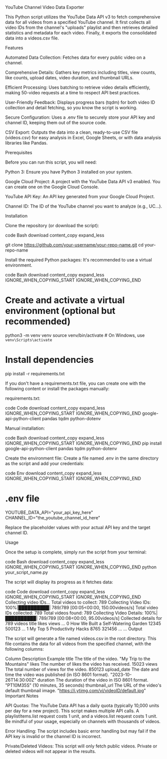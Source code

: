 YouTube Channel Video Data Exporter

This Python script utilizes the YouTube Data API v3 to fetch comprehensive data for all videos from a specified YouTube channel. It first collects all video IDs from the channel's "uploads" playlist and then retrieves detailed statistics and metadata for each video. Finally, it exports the consolidated data into a videos.csv file.

Features

Automated Data Collection: Fetches data for every public video on a channel.

Comprehensive Details: Gathers key metrics including titles, view counts, like counts, upload dates, video duration, and thumbnail URLs.

Efficient Processing: Uses batching to retrieve video details efficiently, making 50-video requests at a time to respect API best practices.

User-Friendly Feedback: Displays progress bars (tqdm) for both video ID collection and detail fetching, so you know the script is working.

Secure Configuration: Uses a .env file to securely store your API key and channel ID, keeping them out of the source code.

CSV Export: Outputs the data into a clean, ready-to-use CSV file (videos.csv) for easy analysis in Excel, Google Sheets, or with data analysis libraries like Pandas.

Prerequisites

Before you can run this script, you will need:

Python 3: Ensure you have Python 3 installed on your system.

Google Cloud Project: A project with the YouTube Data API v3 enabled. You can create one on the Google Cloud Console.

YouTube API Key: An API key generated from your Google Cloud Project.

Channel ID: The ID of the YouTube channel you want to analyze (e.g., UC...).

Installation

Clone the repository (or download the script):

code
Bash
download
content_copy
expand_less

git clone https://github.com/your-username/your-repo-name.git
cd your-repo-name

Install the required Python packages:
It's recommended to use a virtual environment.

code
Bash
download
content_copy
expand_less
IGNORE_WHEN_COPYING_START
IGNORE_WHEN_COPYING_END
# Create and activate a virtual environment (optional but recommended)
python3 -m venv venv
source venv/bin/activate  # On Windows, use `venv\Scripts\activate`

# Install dependencies
pip install -r requirements.txt

If you don't have a requirements.txt file, you can create one with the following content or install the packages manually:

requirements.txt:

code
Code
download
content_copy
expand_less
IGNORE_WHEN_COPYING_START
IGNORE_WHEN_COPYING_END
google-api-python-client
pandas
tqdm
python-dotenv

Manual installation:

code
Bash
download
content_copy
expand_less
IGNORE_WHEN_COPYING_START
IGNORE_WHEN_COPYING_END
pip install google-api-python-client pandas tqdm python-dotenv

Create the environment file:
Create a file named .env in the same directory as the script and add your credentials:

code
Env
download
content_copy
expand_less
IGNORE_WHEN_COPYING_START
IGNORE_WHEN_COPYING_END
# .env file
YOUTUBE_DATA_API="your_api_key_here"
CHANNEL_ID="the_youtube_channel_id_here"

Replace the placeholder values with your actual API key and the target channel ID.

Usage

Once the setup is complete, simply run the script from your terminal:

code
Bash
download
content_copy
expand_less
IGNORE_WHEN_COPYING_START
IGNORE_WHEN_COPYING_END
python your_script_name.py

The script will display its progress as it fetches data:

code
Code
download
content_copy
expand_less
IGNORE_WHEN_COPYING_START
IGNORE_WHEN_COPYING_END
Collecting video IDs...
Total videos to collect: 789
Collecting Video IDs: 100%|██████████| 789/789 [00:05<00:00, 150.00videos/s]
Total video IDs collected: 789
Total videos found: 789
Collecting Video Details: 100%|██████████| 789/789 [00:08<00:00, 95.00videos/s]
Collected details for 789 videos
                                               title      likes     views  ...
0  How We Built a Self-Watering Garden           12345    500123  ...
1  My Top 5 Productivity Hacks                   8765    321456  ...
...
Output

The script will generate a file named videos.csv in the root directory. This file contains the data for all videos from the specified channel, with the following columns:

Column	Description	Example
title	The title of the video.	"My Trip to the Mountains"
likes	The number of likes the video has received.	15023
views	The total number of views for the video.	850123
upload_date	The date and time the video was published (in ISO 8601 format).	"2023-10-26T14:30:00Z"
duration	The duration of the video in ISO 8601 format.	"PT10M35S" (10 minutes, 35 seconds)
thumbnail_url	The URL of the video's default thumbnail image.	"https://i.ytimg.com/vi/videoID/default.jpg"
Important Notes

API Quotas: The YouTube Data API has a daily quota (typically 10,000 units per day for a new project). This script makes multiple API calls. A playlistItems.list request costs 1 unit, and a videos.list request costs 1 unit. Be mindful of your usage, especially on channels with thousands of videos.

Error Handling: The script includes basic error handling but may fail if the API key is invalid or the channel ID is incorrect.

Private/Deleted Videos: This script will only fetch public videos. Private or deleted videos will not appear in the results.
